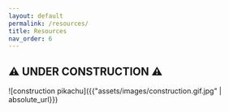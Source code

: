 ```yaml
---
layout: default
permalink: /resources/
title: Resources
nav_order: 6
---
```

## :warning: UNDER CONSTRUCTION :warning:

![construction pikachu]({{"assets/images/construction.gif.jpg" | absolute_url}})